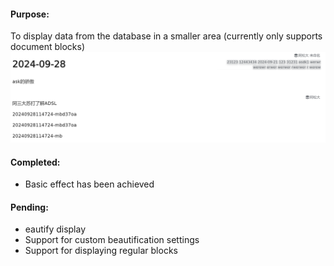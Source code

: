 
#### Purpose:

To display data from the database in a smaller area (currently only supports document blocks)
![alt text](image.png)

#### Completed:

- Basic effect has been achieved

#### Pending:

- eautify display
- Support for custom beautification settings
- Support for displaying regular blocks

